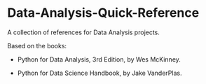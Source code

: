 # Data-Analysis-Quick-Reference
A collection of references for Data Analysis projects.


Based on the books:

* Python for Data Analysis, 3rd Edition, by Wes McKinney.

* Python for Data Science Handbook, by Jake VanderPlas.
